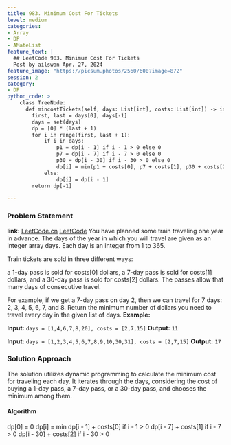 ```yaml
---
title: 983. Minimum Cost For Tickets
level: medium
categories:
- Array
- DP
- AMateList
feature_text: |
  ## LeetCode 983. Minimum Cost For Tickets
  Post by ailswan Apr. 27, 2024
feature_image: "https://picsum.photos/2560/600?image=872"
session: 2
category:
- DP
python_code: >
    class TreeNode:
      def mincostTickets(self, days: List[int], costs: List[int]) -> int:
        first, last = days[0], days[-1]
        days = set(days)
        dp = [0] * (last + 1)
        for i in range(first, last + 1):
            if i in days:
                p1 = dp[i - 1] if i - 1 > 0 else 0
                p7 = dp[i - 7] if i - 7 > 0 else 0
                p30 = dp[i - 30] if i - 30 > 0 else 0 
                dp[i] = min(p1 + costs[0], p7 + costs[1], p30 + costs[2])
            else:
                dp[i] = dp[i - 1]
        return dp[-1]

---
```


### Problem Statement
**link:**
[LeetCode.cn](https://leetcode.cn/problems/minimum-cost-for-tickets/)
[LeetCode](https://leetcode.com/minimum-cost-for-tickets/)
You have planned some train traveling one year in advance. The days of the year in which you will travel are given as an integer array days. Each day is an integer from 1 to 365.

Train tickets are sold in three different ways:

a 1-day pass is sold for costs[0] dollars,
a 7-day pass is sold for costs[1] dollars, and
a 30-day pass is sold for costs[2] dollars.
The passes allow that many days of consecutive travel.

For example, if we get a 7-day pass on day 2, then we can travel for 7 days: 2, 3, 4, 5, 6, 7, and 8.
Return the minimum number of dollars you need to travel every day in the given list of days.
**Example:**

**Input:** `days = [1,4,6,7,8,20], costs = [2,7,15]`
**Output:** `11`

**Input:** `days = [1,2,3,4,5,6,7,8,9,10,30,31], costs = [2,7,15]`
**Output:** `17`
 
 
### Solution Approach

The solution utilizes dynamic programming to calculate the minimum cost for traveling each day. It iterates through the days, considering the cost of buying a 1-day pass, a 7-day pass, or a 30-day pass, and chooses the minimum among them.

#### Algorithm
dp[0] = 0
dp[i] = min dp[i - 1] + costs[0] if i - 1 > 0
            dp[i - 7] + costs[1] if i - 7 > 0
            dp[i - 30] + costs[2] if i - 30 > 0